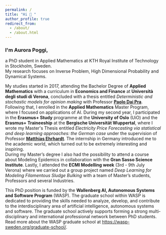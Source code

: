 ```yaml
---
permalink: /
title: "Hi 👋 "
author_profile: true
redirect_from: 
  - /about/
  - /about.html
---
```


<h3> I'm Aurora Poggi, </h3>
<p>
a PhD student in Applied Mathematics at KTH Royal Institute of Technology in Stockholm, Sweden. 
<br>
My research focuses on Inverse Problem, High Dimensional Probability and Dynamical Systems. 
</p>

<p>
My studies started in 2017, attending the Bachelor Degree of <strong>Applied Mathematics</strong> with a curriculum in <strong>Economics and Finance</strong> at <strong>Università degli studi di Verona</strong>, concluded with a thesis entitled <em>Deterministic and stochastic models for opinion making</em> with Professor <strong><a href="https://www.di.univr.it/?ent=persona&id=11481">Paolo Dai Pra</a></strong>.
<br>
Following that, I enrolled in the <strong>Applied Mathematics</strong> Master Program, where I focused on applications of AI.
During my second year, I participated in the <strong>Erasmus+ Study</strong> programme at the <strong>University of Oslo</strong> (UiO) and the <strong>Erasmus+ Traineeship</strong> at the <strong>Bergische Universität Wuppertal</strong>, where I wrote my Master's Thesis entitled <em>Electricity Price Forecasting via statistical and deep learning approaches: the German case</em> under the supervision of Professor <strong><a href="https://ehrhardt.uni-wuppertal.de">Matthias Ehrhardt</a></strong>. The internship in Germany introduced me to the academic world, which turned out to be extremely interesting and inspiring.
<br>
During my Master’s degree I also had the possibility to attend a course about Modeling Epidemics in collaboration with the <strong>Gran Sasso Science Institute</strong>. Lastly, I attended the <strong>ECMI Modelling week</strong> (3rd - 9th July Verona) where we carried out a group project named <em>Deep Learning for Modeling Filamentous Sludge Bulking</em> with a team of Master’s students, Professors and several Industries.
</p>
<p>
This PhD position is funded by the <strong>Wallenberg AI, Autonomous Systems and Software Program</strong> (WASP). The graduate school within WASP is dedicated to providing the skills needed to analyze, develop, and contribute to the interdisciplinary area of artificial intelligence, autonomous systems and software. The graduate school actively supports forming a strong multi-disciplinary and international professional network between PhD students. Read more about the WASP graduate school at <a href="https://wasp-sweden.org/graduate-school/">https://wasp-sweden.org/graduate-school/</a>.</p>
